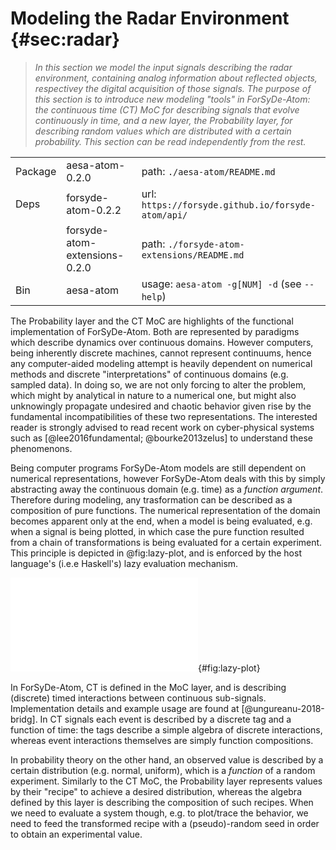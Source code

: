# Modeling the Radar Environment {#sec:radar}

> _In this section we model the input signals describing the radar environment,
> containing analog information about reflected objects, respectivey the digital
> acquisition of those signals. The purpose of this section is to introduce new
> modeling "tools" in ForSyDe-Atom: the continuous time (CT) MoC for describing
> signals that evolve continuously in time, and a new layer, the Probability layer,
> for describing random values which are distributed with a certain probability. This
> section can be read independently from the rest._

|         |                               |                                                        |
| -----   | -------------------------     | --------------------------------------------------     |
| Package | aesa-atom-0.2.0               | path: `./aesa-atom/README.md`                          |
| Deps    | forsyde-atom-0.2.2            | url: `https://forsyde.github.io/forsyde-atom/api/`     |
|         | forsyde-atom-extensions-0.2.0 | path: `./forsyde-atom-extensions/README.md`            |
| Bin     | aesa-atom                     | usage: `aesa-atom -g[NUM] -d` (see `--help`)           |


The Probability layer and the CT MoC are highlights of the functional implementation
of ForSyDe-Atom. Both are represented by paradigms which describe dynamics over
continuous domains. However computers, being inherently discrete machines, cannot
represent continuums, hence any computer-aided modeling attempt is heavily dependent
on numerical methods and discrete "interpretations" of continuous domains
(e.g. sampled data). In doing so, we are not only forcing to alter the problem, which
might by analytical in nature to a numerical one, but might also unknowingly propagate
undesired and chaotic behavior given rise by the fundamental incompatibilities of
these two representations. The interested reader is strongly advised to read recent
work on cyber-physical systems such as [@lee2016fundamental; @bourke2013zelus] to understand these phenomenons. 

Being computer programs ForSyDe-Atom models are still dependent on numerical
representations, however ForSyDe-Atom deals with this by simply abstracting away the
continuous domain (e.g. time) as a _function argument_. Therefore during modeling, any
trasformation can be described as a composition of pure functions. The numerical
representation of the domain becomes apparent only at the end, when a model is being
evaluated, e.g. when a signal is being plotted, in which case the pure function
resulted from a chain of transformations is being evaluated for a certain experiment. This principle is depicted in @fig:lazy-plot, and is enforced by the host language's (i.e.e Haskell's) lazy evaluation mechanism.

![The difference between transforming initially sampled data (above) and sampling transformed pure functions during plotting/trancing (below)](figs/lazy-plot.pdf){#fig:lazy-plot}


In ForSyDe-Atom, CT is defined in the MoC layer, and is describing (discrete) timed interactions between continuous sub-signals. Implementation details and example usage are found at [@ungureanu-2018-bridg]. In CT signals each event is described by a discrete tag and a function of time: the tags describe a simple algebra of discrete interactions, whereas event interactions themselves are simply function compositions. 

In probability theory on the other hand, an observed value is described by a certain distribution (e.g. normal, uniform), which is a _function_ of a random experiment. Similarly to the CT MoC, the Probability layer represents values by their "recipe" to achieve a desired distribution, whereas the algebra defined by this layer is describing the composition of such recipes. When we need to evaluate a system though, e.g. to plot/trace the behavior, we need to feed the transformed recipe with a (pseudo)-random seed in order to obtain an experimental value.
